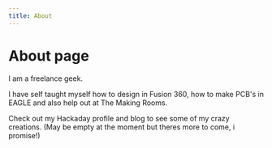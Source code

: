 ```yaml
---
title: About
---
```

# About page

I am a freelance geek.

I have self taught myself how to design in Fusion 360, how to make PCB's in EAGLE and also help out at The Making Rooms.

Check out my Hackaday profile and blog to see some of my crazy creations. (May be empty at the moment but theres more to come, i promise!)